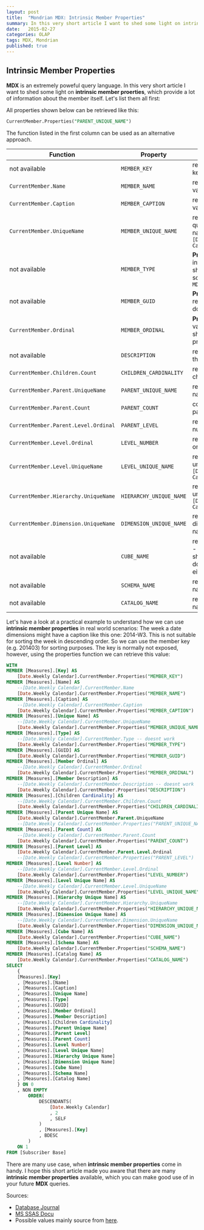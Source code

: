```yaml
---
layout: post
title:  "Mondrian MDX: Intrinsic Member Properties"
summary: In this very short article I want to shed some light on intrinsic member proerties
date:   2015-02-27
categories: OLAP
tags: MDX, Mondrian
published: true
---
```


## Intrinsic Member Properties

**MDX** is an extremely poweful query language. In this very short article I want to shed some light on **intrinsic member proerties**, which provide a lot of information about the member itself. Let's list them all first:

All properties shown below can be retrieved like this: 

```sql
CurrentMember.Properties("PARENT_UNIQUE_NAME")
``` 

The function listed in the first column can be used as an alternative approach.

| Function | Property | Description
|---|---|----
| not available | `MEMBER_KEY` | returns `column` value / key value
| `CurrentMember.Name` | `MEMBER_NAME` | returns `nameColumn` value
| `CurrentMember.Caption` | `MEMBER_CAPTION` | returns `captionColumn` value
| `CurrentMember.UniqueName` | `MEMBER_UNIQUE_NAME` | returns the fully qualified member name, e.g. `[Date.Weekly Calendar].[2024].[45]`
| not available | `MEMBER_TYPE` | **Problem**: returns an integer value when it should return something like this `MDMEMBER_TYPE_REGULAR`
| not available | `MEMBER_GUID` | **Problem**: does not return anything nor does it throw an error
| `CurrentMember.Ordinal` | `MEMBER_ORDINAL` | **Problem**: two different values returned: 2 for shortcut and -1 property
| not available | `DESCRIPTION` | returns description of the member
| `CurrentMember.Children.Count` | `CHILDREN_CARDINALITY` | returns the amount of children
| `CurrentMember.Parent.UniqueName` | `PARENT_UNIQUE_NAME` | returns the unique name of the parent
| `CurrentMember.Parent.Count` | `PARENT_COUNT` | counts number of parents 
| `CurrentMember.Parent.Level.Ordinal` | `PARENT_LEVEL` | returns parents level number
| `CurrentMember.Level.Ordinal` | `LEVEL_NUMBER` | returns the level's ordinal number
| `CurrentMember.Level.UniqueName` | `LEVEL_UNIQUE_NAME` | returns the levels unique name, e.g. `[Date.Weekly Calendar].[Week]`
| `CurrentMember.Hierarchy.UniqueName` | `HIERARCHY_UNIQUE_NAME`  | returns the hierarchies unique name, e.g. `[Date.Weekly Calendar]`
| `CurrentMember.Dimension.UniqueName` | `DIMENSION_UNIQUE_NAME` | returns the dimension's unqiue name, e.g. `[Date]`
| not available | `CUBE_NAME` | returns the cube name - **Problem**: doesn't show a value but doesn't cause an error either
| not available | `SCHEMA_NAME` | returns the schema name
| not available | `CATALOG_NAME` | returns the catalog name

Let's have a look at a practical example to understand how we can use **intrinsic member properties** in real world scenarios: The week a date dimensions might have a caption like this one: 2014-W3. This is not suitable for sorting the week in descending order. So we can use the member key (e.g. 201403) for sorting purposes. The key is normally not exposed, however, using the properties function we can retrieve this value:

```sql
WITH
MEMBER [Measures].[Key] AS
    [Date.Weekly Calendar].CurrentMember.Properties("MEMBER_KEY")
MEMBER [Measures].[Name] AS
    --[Date.Weekly Calendar].CurrentMember.Name
    [Date.Weekly Calendar].CurrentMember.Properties("MEMBER_NAME")
MEMBER [Measures].[Caption] AS
    --[Date.Weekly Calendar].CurrentMember.Caption
    [Date.Weekly Calendar].CurrentMember.Properties("MEMBER_CAPTION")
MEMBER [Measures].[Unique Name] AS
    --[Date.Weekly Calendar].CurrentMember.UniqueName
    [Date.Weekly Calendar].CurrentMember.Properties("MEMBER_UNIQUE_NAME")
MEMBER [Measures].[Type] AS
    --[Date.Weekly Calendar].CurrentMember.Type -- doesnt work
    [Date.Weekly Calendar].CurrentMember.Properties("MEMBER_TYPE")
MEMBER [Measures].[GUID] AS
    [Date.Weekly Calendar].CurrentMember.Properties("MEMBER_GUID")
MEMBER [Measures].[Member Ordinal] AS
    --[Date.Weekly Calendar].CurrentMember.Ordinal
    [Date.Weekly Calendar].CurrentMember.Properties("MEMBER_ORDINAL")
MEMBER [Measures].[Member Description] AS
    --[Date.Weekly Calendar].CurrentMember.Description -- doesnt work
    [Date.Weekly Calendar].CurrentMember.Properties("DESCRIPTION")
MEMBER [Measures].[Children Cardinality] AS
    --[Date.Weekly Calendar].CurrentMember.Children.Count
    [Date.Weekly Calendar].CurrentMember.Properties("CHILDREN_CARDINALITY")
MEMBER [Measures].[Parent Unique Name] AS
    [Date.Weekly Calendar].CurrentMember.Parent.UniqueName
    --[Date.Weekly Calendar].CurrentMember.Properties("PARENT_UNIQUE_NAME")
MEMBER [Measures].[Parent Count] AS
    --[Date.Weekly Calendar].CurrentMember.Parent.Count
    [Date.Weekly Calendar].CurrentMember.Properties("PARENT_COUNT")
MEMBER [Measures].[Parent Level] AS
    [Date.Weekly Calendar].CurrentMember.Parent.Level.Ordinal
    --[Date.Weekly Calendar].CurrentMember.Properties("PARENT_LEVEL")
MEMBER [Measures].[Level Number] AS
    --[Date.Weekly Calendar].CurrentMember.Level.Ordinal
	[Date.Weekly Calendar].CurrentMember.Properties("LEVEL_NUMBER") 
MEMBER [Measures].[Level Unique Name] AS
    --[Date.Weekly Calendar].CurrentMember.Level.UniqueName
    [Date.Weekly Calendar].CurrentMember.Properties("LEVEL_UNIQUE_NAME")
MEMBER [Measures].[Hierarchy Unique Name] AS
    --[Date.Weekly Calendar].CurrentMember.Hierarchy.UniqueName
    [Date.Weekly Calendar].CurrentMember.Properties("HIERARCHY_UNIQUE_NAME")
MEMBER [Measures].[Dimension Unique Name] AS
    --[Date.Weekly Calendar].CurrentMember.Dimension.UniqueName
    [Date.Weekly Calendar].CurrentMember.Properties("DIMENSION_UNIQUE_NAME")
MEMBER [Measures].[Cube Name] AS
    [Date.Weekly Calendar].CurrentMember.Properties("CUBE_NAME") 
MEMBER [Measures].[Schema Name] AS
    [Date.Weekly Calendar].CurrentMember.Properties("SCHEMA_NAME") 
MEMBER [Measures].[Catalog Name] AS
    [Date.Weekly Calendar].CurrentMember.Properties("CATALOG_NAME") 
SELECT
    {
    [Measures].[Key]
    , [Measures].[Name]
    , [Measures].[Caption]
    , [Measures].[Unique Name]
    , [Measures].[Type] 
    , [Measures].[GUID]
    , [Measures].[Member Ordinal]
    , [Measures].[Member Description]
    , [Measures].[Children Cardinality]
    , [Measures].[Parent Unique Name]
    , [Measures].[Parent Level]
    , [Measures].[Parent Count]
    , [Measures].[Level Number]
    , [Measures].[Level Unique Name]
    , [Measures].[Hierarchy Unique Name]
    , [Measures].[Dimension Unique Name]
    , [Measures].[Cube Name]
    , [Measures].[Schema Name]
    , [Measures].[Catalog Name]
    } ON 0
    , NON EMPTY 
        ORDER(
            DESCENDANTS(
                [Date.Weekly Calendar]
                , 2
                , SELF
            )
            , [Measures].[Key]
            , BDESC
        )
    ON 1
FROM [Subscriber Base]
```

There are many use case, when **intrinsic member properties** come in handy. I hope this short article made you aware that there are many **intrinsic member properties** available, which you can make good use of in your future **MDX** queries.

Sources: 

- [Database Journal](http://www.databasejournal.com/features/mssql/article.php/10894_3754131_3/Intrinsic-Member-Properties-The-MEMBERKEY-Property.htm)
- [MS SSAS Docu](https://msdn.microsoft.com/en-us/library/ms145528.aspx)
- Possible values mainly source from [here](http://jira.pentaho.com/browse/MONDRIAN-90).